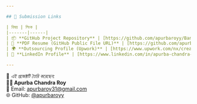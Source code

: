 ```yaml
---

## 🔗 Submission Links

| বিষয় | লিংক |
|-------|------|
| 📦 **GitHub Project Repository** | [https://github.com/apurbaroyy/BanglaQuizApp](https://github.com/apurbaroyy/BanglaQuizApp) |
| 📄 **PDF Resume (GitHub Public File URL)** | [https://github.com/apurbaroyy/contact-manager/raw/main/Apurba_Roy_Resume.pdf](https://github.com/apurbaroyy/contact-manager/raw/main/Apurba_Roy_Resume.pdf) |
| 🌍 **Outsourcing Profile (Upwork)** | [https://www.upwork.com/nx/create-profile/skills](https://www.upwork.com/nx/create-profile/skills) |
| 💼 **LinkedIn Profile** | [https://www.linkedin.com/in/apurba-chandra-roy-046976300/](https://www.linkedin.com/in/apurba-chandra-roy-046976300/) |

---
```


🧠 *এই প্রজেক্টটি তৈরি করেছেন:*  
**👨‍💻 Apurba Chandra Roy**  
📧 Email: [apurbaroy31@gmail.com](mailto:apurbaroy31@gmail.com)  
🌐 GitHub: [@apurbaroyy](https://github.com/apurbaroyy)
